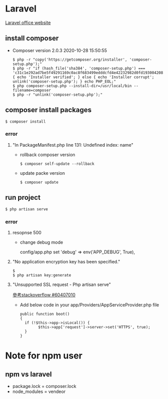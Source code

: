 # Laravel 

[Laravel office website](https://laravel.tw/)

## install composer 

- Composer version 2.0.3 2020-10-28 15:50:55

  ```
  $ php -r "copy('https://getcomposer.org/installer', 'composer-setup.php');"
  $ php -r "if (hash_file('sha384', 'composer-setup.php') === 'c31c1e292ad7be5f49291169c0ac8f683499edddcfd4e42232982d0fd193004208a58ff6f353fde0012d35fdd72bc394') { echo 'Installer verified'; } else { echo 'Installer corrupt'; unlink('composer-setup.php'); } echo PHP_EOL;"
  $ php composer-setup.php --install-dir=/usr/local/bin --filename=composer
  $ php -r "unlink('composer-setup.php');"
  ```

## composer install packages

  ```
  $ composer install 
  ```

### error

  1. "In PackageManifest.php line 131: Undefined index: name" 
      
      - rollback composer version 
      
        ```
        $ composer self-update --rollback
        ```

      - update packe version

        ```
        $ composer update
        ```

## run project 

```
$ php artisan serve
```

### error

  1. resopnse 500

      - change debug mode

        config/app.php set 'debug' => env('APP_DEBUG', True),

  2. "No application encryption key has been specified."

      ```
      $ 
      $ php artisan key:generate
      ``` 
  3. "Unsupported SSL request - Php artisan serve" 

      [參考stackoverflow #60407010](https://stackoverflow.com/questions/60407010/unsupported-ssl-request-php-artisan-serve)

      - Add below code in your app/Providers/AppServiceProvider.php file

        ```
        public function boot()
        {
          if (!$this->app->isLocal()) {
                $this->app['request']->server->set('HTTPS', true);
          }
        }
        ```

# Note for npm user

## npm vs laravel

- package.lock = composer.lock
- node_modules = vendeor